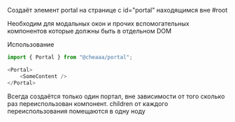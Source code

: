 Создаёт элемент portal на странице с id="portal" находящимся вне #root 

Необходим для модальных окон и прочих вспомогательных компонентов которые должны быть в отдельном DOM


Использование

```js script
import { Portal } from "@cheaaa/portal";

<Portal>
    <SomeContent />
</Portal>
```

Всегда создаётся только один портал, вне зависимости от того сколько раз переиспользован компонент. children от каждого переиспользования помещаются в одну ноду